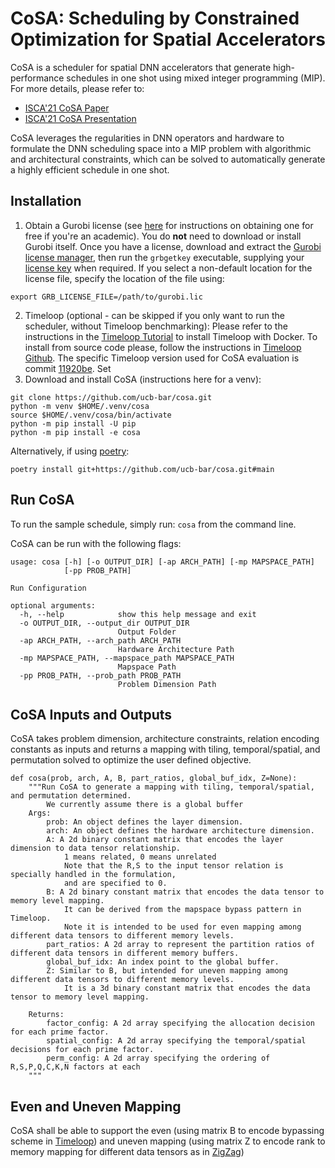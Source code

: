 # CoSA: Scheduling by Constrained Optimization for Spatial Accelerators
CoSA is a scheduler for spatial DNN accelerators that generate high-performance schedules in one shot using mixed integer programming (MIP).
For more details, please refer to:
- [ISCA'21 CoSA Paper](https://arxiv.org/pdf/2105.01898.pdf)
- [ISCA'21 CoSA Presentation](https://people.eecs.berkeley.edu/~qijing.huang/2021ISCA/2021ISCA_CoSA_Presentation.pdf)

CoSA leverages the regularities in DNN operators and hardware to formulate the DNN scheduling space into a MIP problem with algorithmic and architectural constraints, which can be solved to automatically generate a highly efficient schedule in one shot.

## Installation

1. Obtain a Gurobi license (see [here](https://www.gurobi.com/academia/academic-program-and-licenses/) for instructions on obtaining one for free if you're an academic). You do **not** need to download or install Gurobi itself. Once you have a license, download and extract the [Gurobi license manager](https://support.gurobi.com/hc/en-us/articles/360059842732-How-do-I-set-up-a-license-without-installing-the-full-Gurobi-package-), then run the `grbgetkey` executable, supplying your [license key](https://www.gurobi.com/downloads/licenses/) when required. If you select a non-default location for the license file, specify the location of the file using:
```
export GRB_LICENSE_FILE=/path/to/gurobi.lic
```
2. Timeloop (optional - can be skipped if you only want to run the scheduler, without Timeloop benchmarking): 
Please refer to the instructions in the [Timeloop Tutorial](http://accelergy.mit.edu/infra_instructions.html) to install Timeloop with Docker.
To install from source code please, follow the instructions in [Timeloop Github](https://github.com/NVlabs/timeloop).
The specific Timeloop version used for CoSA evaluation is commit [11920be](https://github.com/NVlabs/timeloop/commit/11920be5a744239c985ff049256f2fc40f65ce8b). Set 
3. Download and install CoSA (instructions here for a venv):
```
git clone https://github.com/ucb-bar/cosa.git 
python -m venv $HOME/.venv/cosa
source $HOME/.venv/cosa/bin/activate
python -m pip install -U pip
python -m pip install -e cosa
```
Alternatively, if using [poetry](https://python-poetry.org/):
```
poetry install git+https://github.com/ucb-bar/cosa.git#main
``` 

## Run CoSA

To run the sample schedule, simply run: `cosa` from the command line.

CoSA can be run with the following flags:

```
usage: cosa [-h] [-o OUTPUT_DIR] [-ap ARCH_PATH] [-mp MAPSPACE_PATH]
            [-pp PROB_PATH]

Run Configuration

optional arguments:
  -h, --help            show this help message and exit
  -o OUTPUT_DIR, --output_dir OUTPUT_DIR
                        Output Folder
  -ap ARCH_PATH, --arch_path ARCH_PATH
                        Hardware Architecture Path
  -mp MAPSPACE_PATH, --mapspace_path MAPSPACE_PATH
                        Mapspace Path
  -pp PROB_PATH, --prob_path PROB_PATH
                        Problem Dimension Path
```

## CoSA Inputs and Outputs
CoSA takes problem dimension, architecture constraints, relation encoding constants as inputs and returns 
a mapping with tiling, temporal/spatial, and permutation solved to optimize the user defined objective.  
```
def cosa(prob, arch, A, B, part_ratios, global_buf_idx, Z=None): 
    """Run CoSA to generate a mapping with tiling, temporal/spatial, and permutation determined. 
        We currently assume there is a global buffer 
    Args:
        prob: An object defines the layer dimension.
        arch: An object defines the hardware architecture dimension. 
        A: A 2d binary constant matrix that encodes the layer dimension to data tensor relationship.
            1 means related, 0 means unrelated
            Note that the R,S to the input tensor relation is specially handled in the formulation,
            and are specified to 0. 
        B: A 2d binary constant matrix that encodes the data tensor to memory level mapping. 
            It can be derived from the mapspace bypass pattern in Timeloop. 
            Note it is intended to be used for even mapping among different data tensors to different memory levels.
        part_ratios: A 2d array to represent the partition ratios of different data tensors in different memory buffers. 
        global_buf_idx: An index point to the global buffer. 
        Z: Similar to B, but intended for uneven mapping among different data tensors to different memory levels.
            It is a 3d binary constant matrix that encodes the data tensor to memory level mapping.

    Returns: 
        factor_config: A 2d array specifying the allocation decision for each prime factor.
        spatial_config: A 2d array specifying the temporal/spatial decisions for each prime factor.
        perm_config: A 2d array specifying the ordering of R,S,P,Q,C,K,N factors at each 
    """
```

## Even and Uneven Mapping
CoSA shall be able to support the even (using matrix B to encode bypassing scheme in [Timeloop](https://github.com/NVlabs/timeloop)) and uneven mapping (using matrix Z to encode rank to memory mapping for different data tensors as in [ZigZag](https://github.com/ZigZag-Project/zigzag)) 

